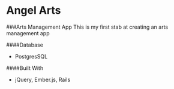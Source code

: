 Angel Arts
====================
###Arts Management App
This is my first stab at creating an arts management app

####Database
- PostgresSQL

####Built With
- jQuery, Ember.js, Rails
